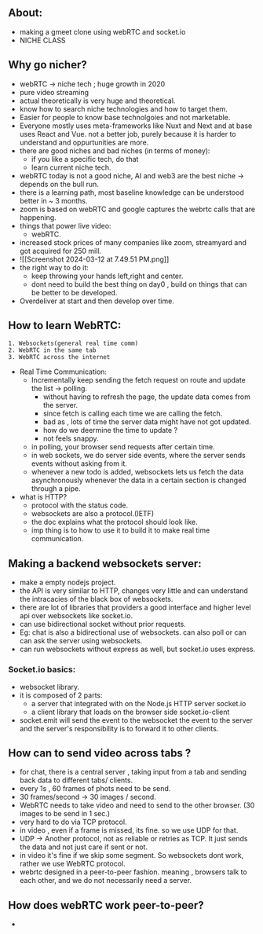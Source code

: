 
## About:
- making a gmeet clone using webRTC and socket.io
- NICHE CLASS 

## Why go nicher?
- webRTC -> niche tech ; huge growth in 2020
- pure video streaming 
- actual theoretically is very huge and theoretical.
- know how to search niche technologies and how to target them.
- Easier for people to know base technolgoies and not marketable.
- Everyone mostly uses meta-frameworks like Nuxt and Next and at base uses React and Vue. not a better job, purely because it is harder to understand and oppurtunities are more.
- there are good niches and bad niches (in terms of money):
	- if you like a specific tech, do that 
	- learn current niche tech.
- webRTC today is not a good niche, AI and web3 are the best niche -> depends on the bull run.
- there is a learning path, most baseline knowledge can be understood better in ~ 3 months.
- zoom is based on webRTC and google captures the webrtc calls that are happening.
- things that power live video:
	- webRTC.
- increased stock prices of many companies like zoom, streamyard and got acquired for 250 mill.
- ![[Screenshot 2024-03-12 at 7.49.51 PM.png]]
- the right way to do it:
	- keep throwing your hands left,right and center. 
	- dont need to build the best thing on day0 , build on things that can be better to be developed.
- Overdeliver at start and then develop over time.
## How to learn WebRTC:
	1. Websockets(general real time comm)
	2. WebRTC in the same tab 
	3. WebRTC across the internet
- Real Time Communication:
	- Incrementally keep sending the fetch request on route and update the list  -> polling.
		- without having to refresh the page, the update data comes from the server.
		- since fetch is calling each time we are calling the fetch.
		- bad as , lots of time the server data might have not got updated.
		- how do we deermine the time to update ?
		- not feels snappy.
	- in polling, your browser send requests after certain time.
	- in web sockets, we do server side events, where the server sends events without asking from it.
	- whenever a new todo is added, websockets lets us fetch the data asynchronously whenever the data in a certain section is changed through a pipe.
- what is HTTP?
	- protocol with the status code.
	- websockets are also a protocol.(IETF)
	- the doc explains what the protocol should look like.
	- imp thing is to how to use it to build it to make real time communication.
## Making a backend websockets server:
- make a empty nodejs project.
- the API is very similar to HTTP, changes very little and can understand the intracacies of the black box of websockets.
- there are lot of libraries that providers a good interface and higher level api over websockets like socket.io.
- can use bidirectional socket without prior requests.
- Eg: chat is also a bidirectional use of websockets. can also poll or can can ask the server using websockets.
- can run websockets without express as well, but socket.io uses express.
### Socket.io basics:
- websocket library.
- it is composed of 2 parts:
	- a server that integrated with on the Node.js HTTP server socket.io
	- a client library that loads on the browser side socket.io-client
- socket.emit will send the event to the websocket the event to the server and the server's responsibility is to forward it to other clients.

## How can to send video across tabs ?
- for chat, there is a central server , taking input from a tab and sending back data to different tabs/ clients.
- every 1s , 60 frames of phots need to be send.
- 30 frames/second -> 30 images / second.
- WebRTC needs to take video and need to send to the other browser. (30 images to be send in 1 sec.)
- very hard to do via TCP protocol.
- in video , even if a frame is missed, its fine. so we use UDP for that.
- UDP -> Another protocol, not as reliable or retries as TCP. It just sends the data and not just care if sent or not.
- in video it's fine if we skip some segment. So websockets dont work, rather we use WebRTC protocol.
- webrtc designed in a peer-to-peer fashion. meaning , browsers talk to each other, and we do not necessarily need a server.
## How does webRTC work peer-to-peer?
- 